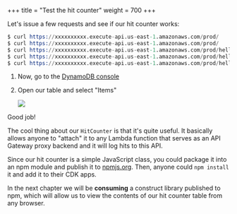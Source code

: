 +++
title = "Test the hit counter"
weight = 700
+++

Let's issue a few requests and see if our hit counter works:

```s
$ curl https://xxxxxxxxxx.execute-api.us-east-1.amazonaws.com/prod/
$ curl https://xxxxxxxxxx.execute-api.us-east-1.amazonaws.com/prod/
$ curl https://xxxxxxxxxx.execute-api.us-east-1.amazonaws.com/prod/hello
$ curl https://xxxxxxxxxx.execute-api.us-east-1.amazonaws.com/prod/hello/world
$ curl https://xxxxxxxxxx.execute-api.us-east-1.amazonaws.com/prod/hello/world
```

1. Now, go to the [DynamoDB console](https://console.aws.amazon.com/dynamodb/home)
2. Open our table and select "Items"

    ![](./dynamno1.png)

Good job!

The cool thing about our `HitCounter` is that it's quite useful. It basically
allows anyone to "attach" it to any Lambda function that serves as an API
Gateway proxy backend and it will log hits to this API.

Since our hit counter is a simple JavaScript class, you could package it into an
npm module and publish it to [npmjs.org](http://npmjs.org/). Then, anyone could
`npm install` it and add it to their CDK apps.

In the next chapter we will be __consuming__ a construct library published to
npm, which will allow us to view the contents of our hit counter table from any
browser.